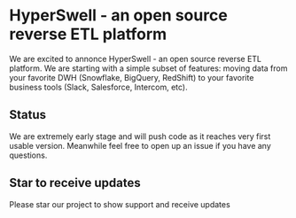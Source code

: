 # HyperSwell - an open source reverse ETL platform

We are excited to annonce HyperSwell - an open source reverse ETL platform. 
We are starting with a simple subset of features: moving data from your favorite DWH (Snowflake, BigQuery, RedShift) to your favorite business tools (Slack, Salesforce, Intercom, etc).

## Status
We are extremely early stage and will push code as it reaches very first usable version. Meanwhile feel free to open up an issue if you have any questions.

## Star to receive updates
Please star our project to show support and receive updates

